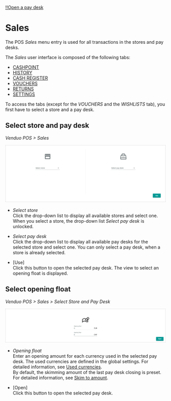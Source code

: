 [!!Open a pay desk](../Operation/01_OpenPayDesk.md)

# Sales

The POS *Sales* menu entry is used for all transactions in the stores and pay desks.

The *Sales* user interface is composed of the following tabs:
- [CASHPOINT](./01a_Cashpoint.md)
- [HISTORY](./01b_History.md)
- [CASH REGISTER](./01c_CashRegister.md)
- [VOUCHERS](./01d_Vouchers.md)
- [RETURNS](./01e_Returns.md)
- [SETTINGS](./01f_Settings.md)


To access the tabs (except for the *VOUCHERS* and the *WISHLISTS* tab), you first have to select a store and a pay desk.


## Select store and pay desk

*Venduo POS > Sales*

![Sales](../../Assets/Screenshots/POS/Sales/Select.png "[Sales]")

- *Select store*   
    Click the drop-down list to display all available stores and select one. When you select a store, the drop-down list *Select pay desk* is unlocked.

- *Select pay desk*   
    Click the drop-down list to display all available pay desks for the selected store and select one. You can only select a pay desk, when a store is already selected.

- [Use]   
    Click this button to open the selected pay desk. The view to select an opening float is displayed.


## Select opening float

*Venduo POS > Sales > Select Store and Pay Desk*

![Sales](../../Assets/Screenshots/POS/Sales/OpeningFloat.png "[Sales]")

- *Opening float*   
    Enter an opening amount for each currency used in the selected pay desk. The used currencies are defined in the global settings. For detailed information, see [Used currencies](./02a_GlobalSettings.md#used-currencies).  
    By default, the skimming amount of the last pay desk closing is preset. For detailed information, see [Skim to amount](./02a_GlobalSettings.md#skim-to-amount).

- [Open]   
    Click this button to open the selected pay desk.
